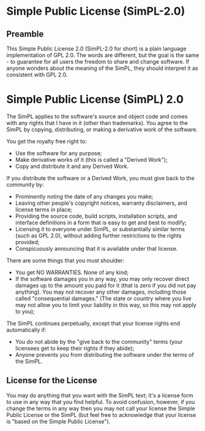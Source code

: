 Simple Public License (SimPL-2.0)
=================================

Preamble
--------

This Simple Public License 2.0 (SimPL-2.0 for short) is a plain language
implementation of GPL 2.0.  The words are different, but the goal is the
same - to guarantee for all users the freedom to share and change
software.  If anyone wonders about the meaning of the SimPL, they should
interpret it as consistent with GPL 2.0.


Simple Public License (SimPL) 2.0
=================================

The SimPL applies to the software's source and object code and comes
with any rights that I have in it (other than trademarks). You agree to
the SimPL by copying, distributing, or making a derivative work of the
software.

 You get the royalty free right to:

-   Use the software for any purpose;
-   Make derivative works of it (this is called a "Derived Work");
-   Copy and distribute it and any Derived Work.

If you distribute the software or a Derived Work, you must give back to
the community by:

-   Prominently noting the date of any changes you make;
-   Leaving other people's copyright notices, warranty disclaimers, and
    license terms in place;
-   Providing the source code, build scripts, installation scripts, and
    interface definitions in a form that is easy to get and best to
    modify;
-   Licensing it to everyone under SimPL, or substantially similar terms
    (such as GPL 2.0), without adding further restrictions to the rights
    provided;
-   Conspicuously announcing that it is available under that license.

There are some things that you must shoulder:

-   You get NO WARRANTIES. None of any kind;
-   If the software damages you in any way, you may only recover direct
    damages up to the amount you paid for it (that is zero if you did
    not pay anything). You may not recover any other damages, including
    those called "consequential damages." (The state or country where
    you live may not allow you to limit your liability in this way, so
    this may not apply to you);

The SimPL continues perpetually, except that your license rights end
automatically if:

-   You do not abide by the "give back to the community" terms (your
    licensees get to keep their rights if they abide);
-   Anyone prevents you from distributing the software under the terms
    of the SimPL.

License for the License
-----------------------

You may do anything that you want with the SimPL text; it's a license
form to use in any way that you find helpful.  To avoid confusion,
however, if you change the terms in any way then you may not call your
license the Simple Public License or the SimPL (but feel free to
acknowledge that your license is "based on the Simple Public License").
